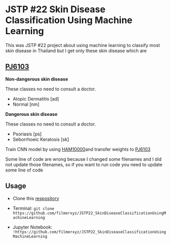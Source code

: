 # JSTP #22 Skin Disease Classification Using Machine Learning

This was JSTP #22 project about using machine learning to classify most skin disease in Thailand but I get only these skin disease which are

## [PJ6103](https://github.com/EvilPickle-PCSHSPT/PJ61403_DATA)

**Non-dangerous skin disease**

These classes no need to consult a doctor.

- Atopic Dermatitis [ad]
- Normal [nm]

**Dangerous skin disease**

These classes no need to consult a doctor.
- Psoriasis [ps]
- Seborrhoeic Keratosis [sk]

Train CNN model by using [HAM10000](https://dataverse.harvard.edu/dataset.xhtml?persistentId=doi:10.7910/DVN/DBW86T)and transfer weights to [PJ6103](https://github.com/EvilPickle-PCSHSPT/PJ61403_DATA)

Some line of code are wrong because I changed some filenames and I did not update those filenames, so if you want to run code you need to update some line of code

## Usage
* Clone this [respository](https://github.com/filmerxyz/JSTP22_SkinDiseaseClassificationUsingMachineLearning)

* Terminal: `git clone https://github.com/filmerxyz/JSTP22_SkinDiseaseClassificationUsingMachineLearning`

* Jupyter Notebook: `!https://github.com/filmerxyz/JSTP22_SkinDiseaseClassificationUsingMachineLearning`
